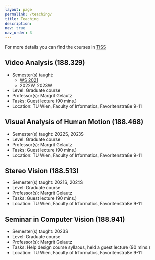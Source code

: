 ```yaml
---
layout: page
permalink: /teaching/
title: Teaching
description: 
nav: true
nav_order: 3
---
```

For more details you can find the courses in [TISS](https://tiss.tuwien.ac.at/)

## Video Analysis (188.329) ##
- Semester(s) taught: 
  - <a href="https://github.com/akriegler/akriegler.github.io/blob/master/assets/pdf/StereoVision_SS24_Gastvortrag_TUWEL.pdf" class="btn btn-sm z-depth-0" role="button">WS 2021</a> 
  - 2022W, 2023W
- Level: Graduate course
- Professor(s): Margrit Gelautz
- Tasks: Guest lecture (90 mins.)
- Location: TU Wien, Faculty of Informatics, Favoritenstraße 9-11

## Visual Analysis of Human Motion (188.468) ##
- Semester(s) taught: 2022S, 2023S
- Level: Graduate course
- Professor(s): Margrit Gelautz
- Tasks: Guest lecture (90 mins.)
- Location: TU Wien, Faculty of Informatics, Favoritenstraße 9-11

## Stereo Vision (188.513) ##
- Semester(s) taught: 2021S, 2024S
- Level: Graduate course
- Professor(s): Margrit Gelautz
- Tasks: Guest lecture (90 mins.)
- Location: TU Wien, Faculty of Informatics, Favoritenstraße 9-11

## Seminar in Computer Vision (188.941) ##
- Semester(s) taught: 2023S
- Level: Graduate course
- Professor(s): Margrit Gelautz
- Tasks: Help design course syllabus, held a guest lecture (90 mins.)
- Location: TU Wien, Faculty of Informatics, Favoritenstraße 9-11